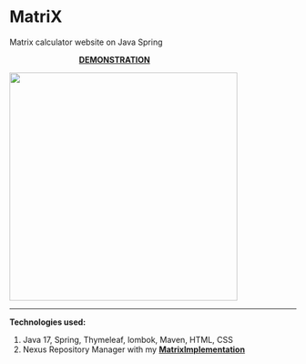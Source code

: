 # MatriX
Matrix calculator website on Java Spring  

 &nbsp;&nbsp;&nbsp;&nbsp;&nbsp;&nbsp;&nbsp;&nbsp;&nbsp;&nbsp;&nbsp;&nbsp;&nbsp;&nbsp;&nbsp;&nbsp;&nbsp;&nbsp;&nbsp;&nbsp;&nbsp;&nbsp;&nbsp;&nbsp;&nbsp;&nbsp;&nbsp;&nbsp;&nbsp;&nbsp;&nbsp;<b><a href="https://www.youtube.com/watch?v=mSjNQhzNelA">DEMONSTRATION</b></a>  
 
<img src="https://user-images.githubusercontent.com/25348980/188514197-c4c3de77-7470-4215-9670-70607fb0dd6f.png" width="400"></img>  
 
<hr />

<b>Technologies used:</b>  
1) Java 17, Spring, Thymeleaf, lombok, Maven, HTML, CSS
2) Nexus Repository Manager with my <b><a href="https://github.com/MrAlexeiMK/MatrixImplementation">MatrixImplementation</b></a>  
